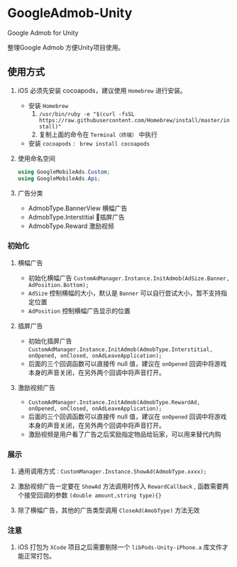 # GoogleAdmob-Unity
Google Admob for Unity

整理Google Admob 方便Unity项目使用。

## 使用方式

1. iOS 必须先安装 cocoapods，建议使用 `Homebrew` 进行安装。
    * 安装 `Homebrew` 
        1.  `/usr/bin/ruby -e "$(curl -fsSL https://raw.githubusercontent.com/Homebrew/install/master/install)"`
        1. 复制上面的命令在 `Terminal（终端）` 中执行
    * 安装 `cocoapods` : ` brew install cocoapods`
    
1. 使用命名空间
    ```c#
    using GoogleMobileAds.Custom;
    using GoogleMobileAds.Api;
    ```

1. 广告分类
    * AdmobType.BannerView 横幅广告
    * AdmobType.Interstitial 插屏广告
    * AdmobType.Reward  激励视频

### 初始化

1. 横幅广告
    *  初始化横幅广告 `CustomAdManager.Instance.InitAdmob(AdSize.Banner, AdPosition.Bottom);`
    *   `AdSize`  控制横幅的大小，默认是 `Banner`  可以自行尝试大小，暂不支持指定位置
    *   `AdPosition` 控制横幅广告显示的位置
    
1. 插屏广告
    * 初始化插屏广告 `CustomAdManager.Instance.InitAdmob(AdmobType.Interstitial, onOpened, onClosed, onAdLeaveApplication);`
    * 后面的三个回调函数可以直接传 null 值，建议在 `onOpened` 回调中将游戏本身的声音关闭，在另外两个回调中将声音打开。 
    
1. 激励视频广告
    * `CustomAdManager.Instance.InitAdmob(AdmobType.RewardAd, onOpened, onClosed, onAdLeaveApplication);`
    * 后面的三个回调函数可以直接传 null 值，建议在 `onOpened` 回调中将游戏本身的声音关闭，在另外两个回调中将声音打开。
    * 激励视频是用户看了广告之后奖励指定物品给玩家，可以用来替代内购
    
### 展示

1. 通用调用方式 : `CustomManager.Instance.ShowAd(AdmobType.xxxx);`

1. 激励视频广告一定要在 `ShowAd` 方法调用时传入 `RewardCallback` , 函数需要两个接受回调的参数 `(double amount,string type){}`

1. 除了横幅广告，其他的广告类型调用 `CloseAd(AmobType)` 方法无效

### 注意

1. iOS 打包为 `XCode` 项目之后需要剔除一个 `libPods-Unity-iPhone.a` 库文件才能正常打包。
    

    

